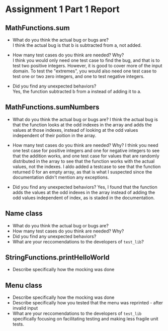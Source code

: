 # Assignment 1 Part 1 Report

## MathFunctions.sum
- What do you think the actual bug or bugs are?   
I think the actual bug is that b is subtracted from a, not added.

- How many test cases do you think are needed? Why?   
I think you would only need one test case to find the bug, and that is to test two positive integers. However, it is good to cover more of the input domain. To test the "extremes", you would also need one test case to test one or two zero integers, and one to test negative integers.

- Did you find any unexpected behaviors?   
Yes, the function subtracted b from a instead of adding it to a.

## MathFunctions.sumNumbers
- What do you think the actual bug or bugs are?
I think the actual bug is that the function looks at the odd indexes in the array and adds the values at those indexes, instead of looking at the odd values independent of their poition in the array.

- How many test cases do you think are needed? Why?
I think you need one test case for positive integers and one for negative integers to see that the addition works, and one test case for values that are randomly distributed in the array to see that the function works with the actual values, not the indexes. I aldo added a testcase to see that the function returned 0 for an empty array, as that is what I suspected since the documentation didn't mention any exceptions.

- Did you find any unexpected behaviors?
Yes, I found that the function adds the values at the odd indexes in the array instead of adding the odd values independent of index, as is staded in the documentation.

## Name class
- What do you think the actual bug or bugs are?
- How many test cases do you think are needed? Why?
- Did you find any unexpected behaviors?
- What are your reccomendations to the developers of `test_lib`?

## StringFunctions.printHelloWorld
- Describe specifically how the mocking was done

## Menu class
- Describe specifically how the mocking was done
- Describe specifically how you tested that the menu was reprinted - after invalid input
- What are your reccomendations to the developers of `test_lib` specifically focusing on facilitating testing and making less fragile unit tests.
